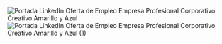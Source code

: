 ![Portada LinkedIn Oferta de Empleo Empresa Profesional Corporativo Creativo Amarillo y Azul](https://github.com/RominaGaite/RominaGaite/assets/73299120/81a79bb4-c447-47a6-a8c3-520d6c9ed43b)
![Portada LinkedIn Oferta de Empleo Empresa Profesional Corporativo Creativo Amarillo y Azul (1)](https://github.com/RominaGaite/RominaGaite/assets/73299120/90252127-2e88-4d56-9adb-9d9c0a2a5f0c)

